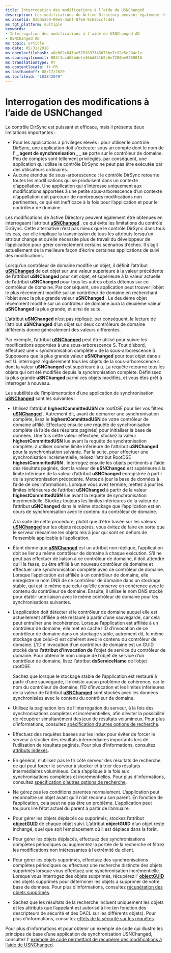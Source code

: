 ```yaml
---
title: Interrogation des modifications à l’aide de USNChanged
description: Les modifications de Active Directory peuvent également être obtenues en interrogeant l’attribut uSNChanged, ce qui évite les limitations du contrôle DirSync.
ms.assetid: 83bda359-09e5-4abf-8f60-9c63bccfcdd1
ms.tgt_platform: multiple
keywords:
- Interrogation des modifications à l’aide de USNChanged AD
- USNChanged AD
ms.topic: article
ms.date: 05/31/2018
ms.openlocfilehash: a8e062c84fae575f837f45d78be7c92e5e284c1e
ms.sourcegitcommit: 803f3ccd65bdefe36bd851b9c6e7280be9489016
ms.translationtype: MT
ms.contentlocale: fr-FR
ms.lasthandoff: 08/17/2020
ms.locfileid: "103842049"
---
```

# <a name="polling-for-changes-using-usnchanged"></a>Interrogation des modifications à l’aide de USNChanged

Le contrôle DirSync est puissant et efficace, mais il présente deux limitations importantes :

-   Pour les applications à privilèges élevés : pour utiliser le contrôle DirSync, une application doit s’exécuter sous un compte dont le nom de l' **\_ agent de synchronisation \_ \_ se** porte sur le contrôleur de domaine. Peu de comptes sont tellement privilégiés. par conséquent, une application qui utilise le contrôle DirSync ne peut pas être exécutée par des utilisateurs ordinaires.
-   Aucune étendue de sous-arborescence : le contrôle DirSync retourne toutes les modifications qui se produisent dans un contexte d’appellation. Une application qui s’intéresse uniquement aux modifications apportées à une petite sous-arborescence d’un contexte d’appellation doit parcourir de nombreuses modifications non pertinentes, ce qui est inefficace à la fois pour l’application et pour le contrôleur de domaine.

Les modifications de Active Directory peuvent également être obtenues en interrogeant l’attribut [**uSNChanged**](/windows/desktop/ADSchema/a-usnchanged) , ce qui évite les limitations du contrôle DirSync. Cette alternative n’est pas mieux que le contrôle DirSync dans tous les cas, car elle implique la transmission de tous les attributs lorsqu’un attribut change et qu’elle nécessite plus de travail du développeur de l’application pour gérer correctement certains scénarios d’échec. Il s’agit actuellement de la meilleure façon d’écrire certaines applications de suivi des modifications.

Lorsqu’un contrôleur de domaine modifie un objet, il définit l’attribut [**uSNChanged**](/windows/desktop/ADSchema/a-usnchanged) de cet objet sur une valeur supérieure à la valeur précédente de l’attribut **uSNChanged** pour cet objet, et supérieure à la valeur actuelle de l’attribut **uSNChanged** pour tous les autres objets détenus sur ce contrôleur de domaine. Par conséquent, une application peut trouver l’objet le plus récemment modifié sur un contrôleur de domaine en recherchant l’objet avec la plus grande valeur **uSNChanged** . Le deuxième objet récemment modifié sur un contrôleur de domaine aura la deuxième valeur **uSNChanged** la plus grande, et ainsi de suite.

L’attribut [**uSNChanged**](/windows/desktop/ADSchema/a-usnchanged) n’est pas répliqué. par conséquent, la lecture de l’attribut **uSNChanged** d’un objet sur deux contrôleurs de domaine différents donne généralement des valeurs différentes.

Par exemple, l’attribut [**uSNChanged**](/windows/desktop/ADSchema/a-usnchanged) peut être utilisé pour suivre les modifications apportées à une sous-arborescence S. Tout d’abord, effectuez une « synchronisation complète » de la sous-arborescence S. Supposons que la plus grande valeur **uSNChanged** pour tout objet dans s est U. interrogez régulièrement tous les objets de la sous-arborescence s dont la valeur **uSNChanged** est supérieure à u. La requête retourne tous les objets qui ont été modifiés depuis la synchronisation complète. Définissez la plus grande **uSNChanged** parmi ces objets modifiés, et vous êtes prêt à interroger à nouveau.

Les subtilités de l’implémentation d’une application de synchronisation [**uSNChanged**](/windows/desktop/ADSchema/a-usnchanged) sont les suivantes :

-   Utilisez l’attribut **highestCommittedUSN** de rootDSE pour lier vos filtres [**uSNChanged**](/windows/desktop/ADSchema/a-usnchanged) . Autrement dit, avant de démarrer une synchronisation complète, lisez le **highestCommittedUSN** de votre contrôleur de domaine affilié. Effectuez ensuite une requête de synchronisation complète (à l’aide des résultats paginés) pour initialiser la base de données. Une fois cette valeur effectuée, stockez la valeur **highestCommittedUSN** lue avant la requête de synchronisation complète. à utiliser comme limite inférieure de l’attribut **uSNChanged** pour la synchronisation suivante. Par la suite, pour effectuer une synchronisation incrémentielle, relisez l’attribut RootDSE **highestCommittedUSN** . Interrogez ensuite les objets pertinents à l’aide des résultats paginés, dont la valeur de **uSNChanged** est supérieure à la limite inférieure de la valeur d’attribut **uSNChanged** enregistrée à partir de la synchronisation précédente. Mettez à jour la base de données à l’aide de ces informations. Lorsque vous avez terminé, mettez à jour les limites inférieures de l’attribut **uSNChanged** à partir de la valeur **highestCommittedUSN** lue avant la requête de synchronisation incrémentielle. Stockez toujours les limites inférieures de la valeur de l’attribut **uSNChanged** dans le même stockage que l’application est en cours de synchronisation avec le contenu du contrôleur de domaine.

    À la suite de cette procédure, plutôt que d’être basée sur les valeurs [**uSNChanged**](/windows/desktop/ADSchema/a-usnchanged) sur les objets récupérés, vous évitez de faire en sorte que le serveur réexamine les objets mis à jour qui sont en dehors de l’ensemble applicable à l’application.

-   Étant donné que [**uSNChanged**](/windows/desktop/ADSchema/a-usnchanged) est un attribut non répliqué, l’application doit se lier au même contrôleur de domaine à chaque exécution. S’il ne peut pas effectuer de liaison à ce contrôleur de domaine, il doit attendre qu’il le fasse, ou être affilié à un nouveau contrôleur de domaine et effectuer une synchronisation complète avec ce contrôleur de domaine. Lorsque l’application est affiliée à un contrôleur de domaine, elle enregistre le nom DNS de ce contrôleur de domaine dans un stockage stable, qui est le même que celui qu’elle conserve en cohérence avec le contenu du contrôleur de domaine. Ensuite, il utilise le nom DNS stocké pour établir une liaison avec le même contrôleur de domaine pour les synchronisations suivantes.
-   L’application doit détecter si le contrôleur de domaine auquel elle est actuellement affiliée a été restauré à partir d’une sauvegarde, car cela peut entraîner une incohérence. Lorsque l’application est affiliée à un contrôleur de domaine, elle met en cache l’ID d’invocation de ce contrôleur de domaine dans un stockage stable, autrement dit, le même stockage que celui-ci est cohérent avec le contenu du contrôleur de domaine. L’ID d’invocation d’un contrôleur de domaine est un GUID stocké dans **l’attribut d’invocation de** l’objet de service du contrôleur de domaine. Pour obtenir le nom unique de l’objet de service d’un contrôleur de domaine, lisez l’attribut **dsServiceName** de l’objet rootDSE.

    Sachez que lorsque le stockage stable de l’application est restauré à partir d’une sauvegarde, il n’existe aucun problème de cohérence, car le nom du contrôleur de domaine, l’ID d’invocation et les limites inférieures de la valeur de l’attribut [**uSNChanged**](/windows/desktop/ADSchema/a-usnchanged) sont stockés avec les données synchronisées avec le contenu du contrôleur de domaine.

-   Utilisez la pagination lors de l’interrogation du serveur, à la fois des synchronisations complètes et incrémentielles, afin d’éviter la possibilité de récupérer simultanément des jeux de résultats volumineux. Pour plus d’informations, consultez [spécification d’autres options de recherche](specifying-other-search-options.md).
-   Effectuez des requêtes basées sur les index pour éviter de forcer le serveur à stocker des résultats intermédiaires importants lors de l’utilisation de résultats paginés. Pour plus d’informations, consultez [attributs indexés](indexed-attributes.md).
-   En général, n’utilisez pas le tri côté serveur des résultats de recherche, ce qui peut forcer le serveur à stocker et à trier des résultats intermédiaires volumineux. Cela s’applique à la fois aux synchronisations complètes et incrémentielles. Pour plus d’informations, consultez [spécification d’autres options de recherche](specifying-other-search-options.md).
-   Ne gérez pas les conditions parentes normalement. L’application peut reconnaître un objet avant qu’il n’ait reconnu son parent. En fonction de l’application, cela peut ne pas être un problème. L’application peut toujours lire l’état actuel du parent à partir de l’annuaire.
-   Pour gérer les objets déplacés ou supprimés, stockez l’attribut [**objectGUID**](/windows/desktop/ADSchema/a-objectguid) de chaque objet suivi. L’attribut **objectGUID** d’un objet reste inchangé, quel que soit l’emplacement où il est déplacé dans la forêt.
-   Pour gérer les objets déplacés, effectuez des synchronisations complètes périodiques ou augmentez la portée de la recherche et filtrez les modifications non intéressantes à l’extrémité du client.
-   Pour gérer les objets supprimés, effectuez des synchronisations complètes périodiques ou effectuez une recherche distincte des objets supprimés lorsque vous effectuez une synchronisation incrémentielle. Lorsque vous interrogez des objets supprimés, récupérez l' [**objectGUID**](/windows/desktop/ADSchema/a-objectguid) des objets supprimés pour déterminer les objets à supprimer de votre base de données. Pour plus d’informations, consultez [récupération des objets supprimés](retrieving-deleted-objects.md).
-   Sachez que les résultats de la recherche incluent uniquement les objets et les attributs que l’appelant est autorisé à lire (en fonction des descripteurs de sécurité et des DACL sur les différents objets). Pour plus d’informations, consultez [effets de la sécurité sur les requêtes](effects-of-security-on-queries.md).

Pour plus d’informations et pour obtenir un exemple de code qui illustre les principes de base d’une application de synchronisation USNChanged, consultez l' [exemple de code permettant de récupérer des modifications à l’aide de USNChanged](example-code-to-retrieve-changes-using-usnchanged.md).

 

 